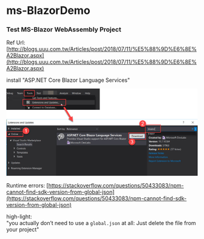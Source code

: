 
# ms-BlazorDemo

### Test MS-Blazor WebAssembly Project

Ref Url:
[http://blogs.uuu.com.tw/Articles/post/2018/07/11/%E5%88%9D%E6%8E%A2Blazor.aspx](http://blogs.uuu.com.tw/Articles/post/2018/07/11/%E5%88%9D%E6%8E%A2Blazor.aspx)

install "ASP.NET Core Blazor Language Services"

![](asset/pic01.jpg)

Runtime errors:
[https://stackoverflow.com/questions/50433083/npm-cannot-find-sdk-version-from-global-json](https://stackoverflow.com/questions/50433083/npm-cannot-find-sdk-version-from-global-json)

high-light:  
"you actually don’t need to use a `global.json` at all: Just delete the file from your project"
